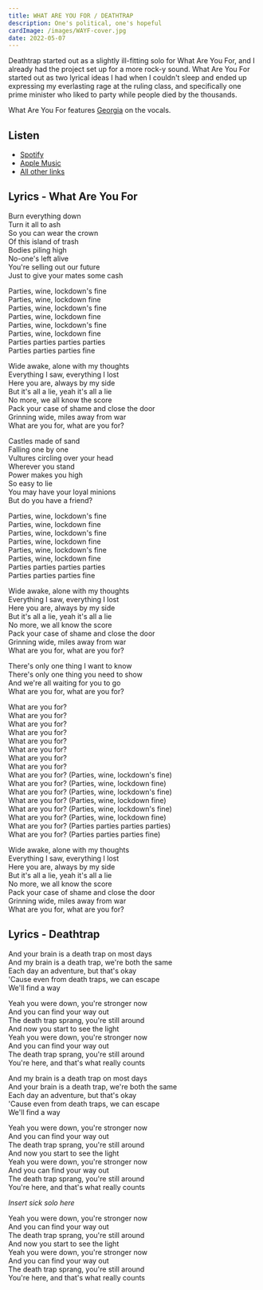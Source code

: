 ```yaml
---
title: WHAT ARE YOU FOR / DEATHTRAP
description: One's political, one's hopeful
cardImage: /images/WAYF-cover.jpg
date: 2022-05-07
---
```


Deathtrap started out as a slightly ill-fitting solo for What Are You For, and I already had
the project set up for a more rock-y sound. What Are You For started out as two lyrical ideas
I had when I couldn't sleep and ended up expressing my everlasting rage at the ruling class,
and specifically one prime minister who liked to party while people died by the thousands.

What Are You For features [Georgia](https://twitter.com/mindtheflap/) on the vocals.

## Listen

* [Spotify](https://open.spotify.com/album/5j7vOuYhmhgHI5uj0LdTAm)
* [Apple Music](https://music.apple.com/us/album/what-are-you-for-single/1623462478?uo=4&app=music&at=1001lry3&ct=dashboard)
* [All other links](https://distrokid.com/hyperfollow/filipwieland/what-are-you-for)

## Lyrics - What Are You For

Burn everything down\
Turn it all to ash\
So you can wear the crown\
Of this island of trash\
Bodies piling high\
No-one's left alive\
You're selling out our future\
Just to give your mates some cash

Parties, wine, lockdown's fine\
Parties, wine, lockdown fine\
Parties, wine, lockdown's fine\
Parties, wine, lockdown fine\
Parties, wine, lockdown's fine\
Parties, wine, lockdown fine\
Parties parties parties parties\
Parties parties parties fine

Wide awake, alone with my thoughts\
Everything I saw, everything I lost\
Here you are, always by my side\
But it's all a lie, yeah it's all a lie\
No more, we all know the score\
Pack your case of shame and close the door\
Grinning wide, miles away from war\
What are you for, what are you for?

Castles made of sand\
Falling one by one\
Vultures circling over your head\
Wherever you stand\
Power makes you high\
So easy to lie\
You may have your loyal minions\
But do you have a friend?

Parties, wine, lockdown's fine\
Parties, wine, lockdown fine\
Parties, wine, lockdown's fine\
Parties, wine, lockdown fine\
Parties, wine, lockdown's fine\
Parties, wine, lockdown fine\
Parties parties parties parties\
Parties parties parties fine

Wide awake, alone with my thoughts\
Everything I saw, everything I lost\
Here you are, always by my side\
But it's all a lie, yeah it's all a lie\
No more, we all know the score\
Pack your case of shame and close the door\
Grinning wide, miles away from war\
What are you for, what are you for?

There's only one thing I want to know\
There's only one thing you need to show\
And we're all waiting for you to go\
What are you for, what are you for?

What are you for?\
What are you for?\
What are you for?\
What are you for?\
What are you for?\
What are you for?\
What are you for?\
What are you for?\
What are you for? (Parties, wine, lockdown's fine)\
What are you for? (Parties, wine, lockdown fine)\
What are you for? (Parties, wine, lockdown's fine)\
What are you for? (Parties, wine, lockdown fine)\
What are you for? (Parties, wine, lockdown's fine)\
What are you for? (Parties, wine, lockdown fine)\
What are you for? (Parties parties parties parties)\
What are you for? (Parties parties parties fine)

Wide awake, alone with my thoughts\
Everything I saw, everything I lost\
Here you are, always by my side\
But it's all a lie, yeah it's all a lie\
No more, we all know the score\
Pack your case of shame and close the door\
Grinning wide, miles away from war\
What are you for, what are you for?

## Lyrics - Deathtrap

And your brain is a death trap on most days\
And my brain is a death trap, we're both the same\
Each day an adventure, but that's okay\
'Cause even from death traps, we can escape\
We'll find a way

Yeah you were down, you're stronger now\
And you can find your way out\
The death trap sprang, you're still around\
And now you start to see the light\
Yeah you were down, you're stronger now\
And you can find your way out\
The death trap sprang, you're still around\
You're here, and that's what really counts

And my brain is a death trap on most days\
And your brain is a death trap, we're both the same\
Each day an adventure, but that's okay\
'Cause even from death traps, we can escape\
We'll find a way

Yeah you were down, you're stronger now\
And you can find your way out\
The death trap sprang, you're still around\
And now you start to see the light\
Yeah you were down, you're stronger now\
And you can find your way out\
The death trap sprang, you're still around\
You're here, and that's what really counts

_Insert sick solo here_

Yeah you were down, you're stronger now\
And you can find your way out\
The death trap sprang, you're still around\
And now you start to see the light\
Yeah you were down, you're stronger now\
And you can find your way out\
The death trap sprang, you're still around\
You're here, and that's what really counts
